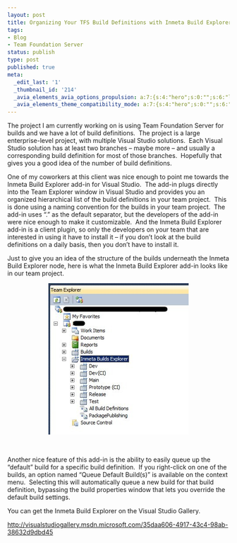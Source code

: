 ```yaml
---
layout: post
title: Organizing Your TFS Build Definitions with Inmeta Build Explorer
tags:
- Blog
- Team Foundation Server
status: publish
type: post
published: true
meta:
  _edit_last: '1'
  _thumbnail_id: '214'
  _avia_elements_avia_options_propulsion: a:7:{s:4:"hero";s:0:"";s:6:"layout";s:0:"";s:17:"dynamic_templates";s:0:"";s:15:"_slideshow_type";s:11:"fade_slider";s:19:"_slideshow_position";s:5:"small";s:19:"_slideshow_autoplay";s:5:"false";s:19:"_slideshow_duration";s:1:"5";}
  _avia_elements_theme_compatibility_mode: a:7:{s:4:"hero";s:0:"";s:6:"layout";s:0:"";s:17:"dynamic_templates";s:0:"";s:15:"_slideshow_type";s:11:"fade_slider";s:19:"_slideshow_position";s:5:"small";s:19:"_slideshow_autoplay";s:5:"false";s:19:"_slideshow_duration";s:1:"5";}
---
```

The project I am currently working on is using Team Foundation Server for builds and we have a lot of build definitions.  The project is a large enterprise-level project, with multiple Visual Studio solutions.  Each Visual Studio solution has at least two branches – maybe more – and usually a corresponding build definition for most of those branches.  Hopefully that gives you a good idea of the number of build definitions.

One of my coworkers at this client was nice enough to point me towards the Inmeta Build Explorer add-in for Visual Studio.  The add-in plugs directly into the Team Explorer window in Visual Studio and provides you an organized hierarchical list of the build definitions in your team project.  This is done using a naming convention for the builds in your team project.  The add-in uses “.” as the default separator, but the developers of the add-in were nice enough to make it customizable.  And the Inmeta Build Explorer add-in is a client plugin, so only the developers on your team that are interested in using it have to install it – if you don’t look at the build definitions on a daily basis, then you don’t have to install it.

Just to give you an idea of the structure of the builds underneath the Inmeta Build Explorer node, here is what the Inmeta Build Explorer add-in looks like in our team project.
<p style="text-align: center;"><a href="/images/posts/Win7Dev-1-1-2.jpg"><img class="size-full wp-image-214 aligncenter" title="Win7Dev-1-1-2" src="/images/posts/Win7Dev-1-1-2.jpg" alt="" width="318" height="342" /></a></p>
&nbsp;

Another nice feature of this add-in is the ability to easily queue up the “default” build for a specific build definition.  If you right-click on one of the builds, an option named “Queue Default Build(s)” is available on the context menu.  Selecting this will automatically queue a new build for that build definition, bypassing the build properties window that lets you override the default build settings.

You can get the Inmeta Build Explorer on the Visual Studio Gallery.

<a title="http://visualstudiogallery.msdn.microsoft.com/35daa606-4917-43c4-98ab-38632d9dbd45" href="http://visualstudiogallery.msdn.microsoft.com/35daa606-4917-43c4-98ab-38632d9dbd45">http://visualstudiogallery.msdn.microsoft.com/35daa606-4917-43c4-98ab-38632d9dbd45</a>
